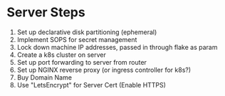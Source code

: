 # Server Steps

1. Set up declarative disk partitioning (ephemeral)
2. Implement SOPS for secret management
3. Lock down machine IP addresses, passed in through flake as param
4. Create a k8s cluster on server
5. Set up port forwarding to server from router
6. Set up NGINX reverse proxy (or ingress controller for k8s?)
7. Buy Domain Name
8. Use "LetsEncrypt" for Server Cert (Enable HTTPS) 
